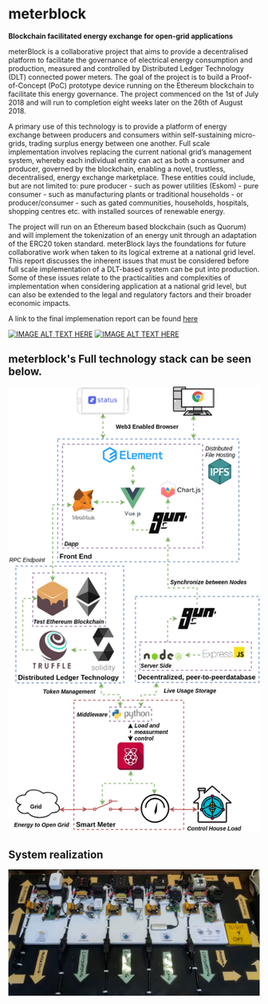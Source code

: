 # meterblock
**Blockchain facilitated energy exchange for open-grid applications**

meterBlock is a collaborative project that aims to provide a decentralised platform to facilitate the
governance of electrical energy consumption and production, measured and controlled by
Distributed Ledger Technology (DLT) connected power meters. The goal of the project is to build
a Proof-of-Concept (PoC) prototype device running on the Ethereum blockchain to facilitate this
energy governance. The project commenced on the 1st of July 2018 and will run to completion
eight weeks later on the 26th of August 2018.

A primary use of this technology is to provide a platform of energy exchange between producers
and consumers within self-sustaining micro-grids, trading surplus energy between one another.
Full scale implementation involves replacing the current national grid’s management system,
whereby each individual entity can act as both a consumer and producer, governed by the
blockchain, enabling a novel, trustless, decentralised, energy exchange marketplace. These
entities could include, but are not limited to: pure producer - such as power utilities (Eskom) - pure
consumer - such as manufacturing plants or traditional households - or producer/consumer - such
as gated communities, households, hospitals, shopping centres etc. with installed sources of
renewable energy.

The project will run on an Ethereum based blockchain (such as Quorum) and will implement the
tokenization of an energy unit through an adaptation of the ERC20 token standard.
meterBlock lays the foundations for future collaborative work when taken to its logical extreme at
a national grid level. This report discusses the inherent issues that must be considered before full
scale implementation of a DLT-based system can be put into production. Some of these issues
relate to the practicalities and complexities of implementation when considering application at a
national grid level, but can also be extended to the legal and regulatory factors and their broader
economic impacts.

A link to the final implemenation report can be found [here](https://github.com/SoIidarity/meterblock/blob/master/Documents/Final%20Report.pdf)

[![IMAGE ALT TEXT HERE](https://img.youtube.com/vi/N4H9XTRg-ac/0.jpg)](https://www.youtube.com/watch?v=N4H9XTRg-ac)
[![IMAGE ALT TEXT HERE](https://img.youtube.com/vi/1dpFzMbEzDI/0.jpg)](https://www.youtube.com/watch?v=1dpFzMbEzDI)

## meterblock's Full technology stack can be seen below.

<p align="center">
  <img src="https://github.com/SoIidarity/meterblock/blob/master/Images/Systemarchitecture-SystemOverview.png?raw=true" alt="Sublime's custom image"/>
</p>

## System realization 
<p align="center">
  <img src="https://raw.githubusercontent.com/SoIidarity/meterblock/master/Images/Testing%20Setup.jpg" alt="implementation"/>
</p>
